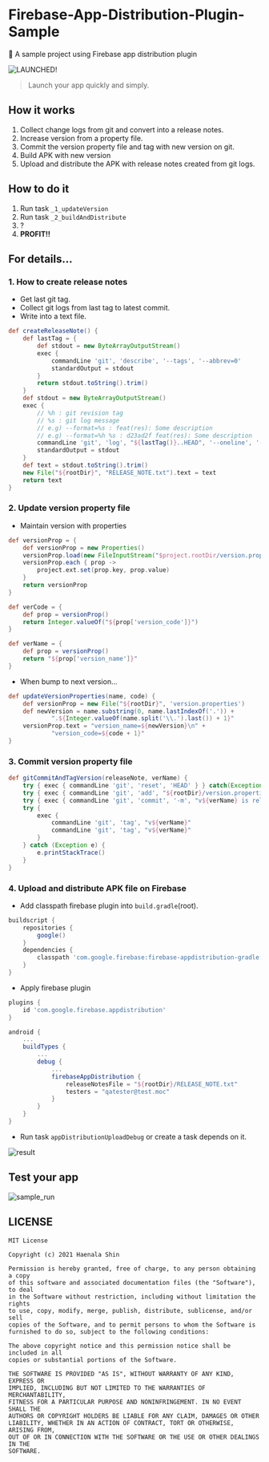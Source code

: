 # Firebase-App-Distribution-Plugin-Sample
🚀 A sample project using Firebase app distribution plugin

![LAUNCHED!](icon.png)
> Launch your app quickly and simply.
 
## How it works

1. Collect change logs from git and convert into a release notes.
2. Increase version from a property file.
3. Commit the version property file and tag with new version on git.
4. Build APK with new version
5. Upload and distribute the APK with release notes created from git logs. 

## How to do it

1. Run task `_1_updateVersion`
2. Run task `_2_buildAndDistribute`
3. ?
4. **PROFIT!!**

## For details...

### 1. How to create release notes

- Get last git tag.
- Collect git logs from last tag to latest commit.
- Write into a text file.

```groovy
def createReleaseNote() {
    def lastTag = {
        def stdout = new ByteArrayOutputStream()
        exec {
            commandLine 'git', 'describe', '--tags', '--abbrev=0'
            standardOutput = stdout
        }
        return stdout.toString().trim()
    }
    def stdout = new ByteArrayOutputStream()
    exec {
        // %h : git revision tag
        // %s : git log message
        // e.g) --format=%s : feat(res): Some description
        // e.g) --format=%h %s : d23ad2f feat(res): Some description
        commandLine 'git', 'log', "${lastTag()}..HEAD", '--oneline', '--format=%s'
        standardOutput = stdout
    }
    def text = stdout.toString().trim()
    new File("${rootDir}", "RELEASE_NOTE.txt").text = text
    return text
}
```

### 2. Update version property file

- Maintain version with properties

```groovy
def versionProp = {
    def versionProp = new Properties()
    versionProp.load(new FileInputStream("$project.rootDir/version.properties"))
    versionProp.each { prop ->
        project.ext.set(prop.key, prop.value)
    }
    return versionProp
}

def verCode = {
    def prop = versionProp()
    return Integer.valueOf("${prop['version_code']}")
}

def verName = {
    def prop = versionProp()
    return "${prop['version_name']}"
}
```

- When bump to next version...

```groovy
def updateVersionProperties(name, code) {
    def versionProp = new File("${rootDir}", 'version.properties')
    def newVersion = name.substring(0, name.lastIndexOf('.')) +
            ".${Integer.valueOf(name.split('\\.').last()) + 1}"
    versionProp.text = "version_name=${newVersion}\n" +
            "version_code=${code + 1}"
}
```

### 3. Commit version property file

```groovy
def gitCommitAndTagVersion(releaseNote, verName) {
    try { exec { commandLine 'git', 'reset', 'HEAD' } } catch(Exception e) { }
    try { exec { commandLine 'git', 'add', "${rootDir}/version.properties" } } catch(Exception e) { }
    try { exec { commandLine 'git', 'commit', '-m', "v${verName} is released\n\n${releaseNote}" } } catch(Exception e) { }
    try {
        exec {
            commandLine 'git', 'tag', "v${verName}"
            commandLine 'git', 'tag', "v${verName}"
        }
    } catch (Exception e) {
        e.printStackTrace()
    }
}
```

### 4. Upload and distribute APK file on Firebase

- Add classpath firebase plugin into `build.gradle`(root).

```groovy
buildscript {
    repositories {
        google()
    }
    dependencies {
        classpath 'com.google.firebase:firebase-appdistribution-gradle:2.1.0'
    }
}
```

- Apply firebase plugin 

```groovy
plugins {
    id 'com.google.firebase.appdistribution'
}
```

```groovy
android {
    ...
    buildTypes {
        ...
        debug {
            ...
            firebaseAppDistribution {
                releaseNotesFile = "${rootDir}/RELEASE_NOTE.txt"
                testers = "qatester@test.moc"
            }
        }
    }
}
```

- Run task `appDistributionUploadDebug` or create a task depends on it.

![result](result.png)

## Test your app

![sample_run](sample_run.gif)



## LICENSE
```
MIT License

Copyright (c) 2021 Haenala Shin

Permission is hereby granted, free of charge, to any person obtaining a copy
of this software and associated documentation files (the "Software"), to deal
in the Software without restriction, including without limitation the rights
to use, copy, modify, merge, publish, distribute, sublicense, and/or sell
copies of the Software, and to permit persons to whom the Software is
furnished to do so, subject to the following conditions:

The above copyright notice and this permission notice shall be included in all
copies or substantial portions of the Software.

THE SOFTWARE IS PROVIDED "AS IS", WITHOUT WARRANTY OF ANY KIND, EXPRESS OR
IMPLIED, INCLUDING BUT NOT LIMITED TO THE WARRANTIES OF MERCHANTABILITY,
FITNESS FOR A PARTICULAR PURPOSE AND NONINFRINGEMENT. IN NO EVENT SHALL THE
AUTHORS OR COPYRIGHT HOLDERS BE LIABLE FOR ANY CLAIM, DAMAGES OR OTHER
LIABILITY, WHETHER IN AN ACTION OF CONTRACT, TORT OR OTHERWISE, ARISING FROM,
OUT OF OR IN CONNECTION WITH THE SOFTWARE OR THE USE OR OTHER DEALINGS IN THE
SOFTWARE.

```
